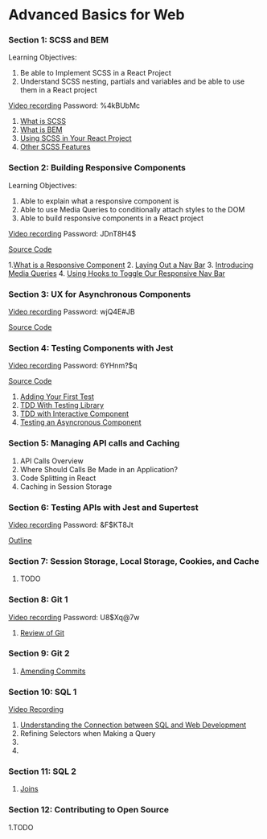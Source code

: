 # Advanced Basics for Web

### Section 1: SCSS and BEM

Learning Objectives: 

1. Be able to Implement SCSS in a React Project 
2. Understand SCSS nesting, partials and variables and be able to use them in a React project

[Video recording](https://us06web.zoom.us/rec/share/rNUjdMBTVDzfy4nXCCPinBSRLUET4DI_6do1vSCszQ1a5GxLo1hTf73pocGNuRNB.qR5h4dfwGSXmvK1X) Password: %4kBUbMc 

1. [What is SCSS](https://github.com/werner33/AdvancedBasicsForWeb/blob/main/SCSS.md)
2. [What is BEM](https://github.com/werner33/AdvancedBasicsForWeb/blob/main/UsingBEM.md)
3. [Using SCSS in Your React Project](https://github.com/werner33/AdvancedBasicsForWeb/blob/main/SCSSInYourProject.md)
4. [Other SCSS Features](https://github.com/werner33/AdvancedBasicsForWeb/blob/main/SCSSFeatures.md)


### Section 2: Building Responsive Components

Learning Objectives:

1. Able to explain what a responsive component is
2. Able to use Media Queries to conditionally attach styles to the DOM
3. Able to build responsive components in a React project

[Video recording](https://us06web.zoom.us/rec/share/XOdkPa1YWKnTllJ0GNMlYh4Mz9C90v0WMcjbkXuzl8x1YgSmsOFIBzUB7IE8ngLQ.s743OcrH7F9vsPdH) Password: JDnT8H4$

[Source Code](https://github.com/werner33/react-responsive-navbar)

1.[What is a Responsive Component](https://github.com/werner33/AdvancedBasicsForWeb/blob/main/BuildingResponsiveComponents.md)
2. [Laying Out a Nav Bar]()
3. [Introducing Media Queries]()
4. [Using Hooks to Toggle Our Responsive Nav Bar]()

### Section 3: UX for Asynchronous Components

[Video recording](https://us06web.zoom.us/rec/share/YKboI4HnNvvUJJ71qfw3AE8E_1oXbyd5XzvTcuAHGyIdubfxftUQRDNN6c7Rn-GU.MpXjApcQuwhGbPg1) Password: wjQ4E#JB

[Source Code](https://github.com/werner33/button-loader)

### Section 4: Testing Components with Jest

[Video recording](https://us06web.zoom.us/rec/share/OO03gD39Z1UdGvPmry08BlYbsGTduUjTvYx4kOY42JZdYsb3WKDdyyecpNPLijFa.mecKR7_UJo3K_qnK) Password: 6YHnm?$q

[Source Code](https://github.com/werner33/testing_components_with_jest)

1. [Adding Your First Test](https://github.com/werner33/AdvancedBasicsForWeb/blob/main/TestingFEComponents.md)
2. [TDD With Testing Library](https://github.com/werner33/AdvancedBasicsForWeb/blob/main/TDDWithTestingLibrary.md)
3. [TDD with Interactive Component](https://github.com/werner33/AdvancedBasicsForWeb/blob/main/TDDWithInteractiveComponent.md)
4. [Testing an Asyncronous Component](https://github.com/werner33/AdvancedBasicsForWeb/blob/main/TestingAnAsyncrounousComponent.md)

### Section 5: Managing API calls and Caching

1. API Calls Overview
2. Where Should Calls Be Made in an Application? 
3. Code Splitting in React
4. Caching in Session Storage

### Section 6: Testing APIs with Jest and Supertest

[Video recording](https://us06web.zoom.us/rec/share/LHomBO-BGPhfX9iZTijla6EtRpnfCDR4UNlaGoZBFMhWKVRGxxj4AWm2PeQCyTlw.XONhvGmF_1yv4t8Z) Password: &F$KT8Jt

[Outline](https://github.com/werner33/AdvancedBasicsForWeb/blob/main/SuperTest.md)

### Section 7: Session Storage, Local Storage, Cookies, and Cache

1. TODO

### Section 8: Git 1

[Video recording](https://us06web.zoom.us/rec/share/KF6XLE355wgu1y87FPuf_0tXEG5OM-1SjXoPyHEIVR4bpqRg9mdJRg7r07GO1qZs.H7DUEOoxTNxh82Tm) Password: U8$Xq@7w

1. [Review of Git](https://github.com/werner33/AdvancedBasicsForWeb/blob/main/Git.md)

 
### Section 9: Git 2

1. [Amending Commits](https://github.com/werner33/AdvancedBasicsForWeb/blob/main/Git2.md)

### Section 10: SQL 1

[Video Recording]()

1. [Understanding the Connection between SQL and Web Development](https://github.com/werner33/AdvancedBasicsForWeb/blob/main/SQL1.md)
2. Refining Selectors when Making a Query
3.
4.

### Section 11: SQL 2

1. [Joins](https://github.com/werner33/AdvancedBasicsForWeb/blob/main/SQL2.md)

### Section 12: Contributing to Open Source

1.TODO

